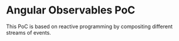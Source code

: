 # Angular Observables PoC

This PoC is based on reactive programming by compositing different streams of events.




